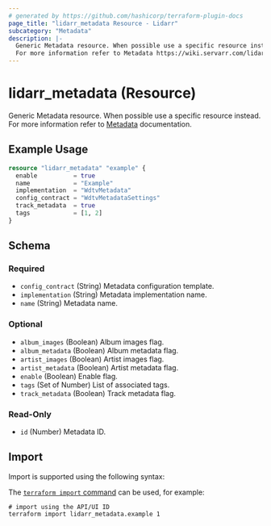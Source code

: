 ```yaml
---
# generated by https://github.com/hashicorp/terraform-plugin-docs
page_title: "lidarr_metadata Resource - Lidarr"
subcategory: "Metadata"
description: |-
  Generic Metadata resource. When possible use a specific resource instead.
  For more information refer to Metadata https://wiki.servarr.com/lidarr/settings#metadata documentation.
---
```


# lidarr_metadata (Resource)

<!-- subcategory:Metadata -->
Generic Metadata resource. When possible use a specific resource instead.
For more information refer to [Metadata](https://wiki.servarr.com/lidarr/settings#metadata) documentation.

## Example Usage

```terraform
resource "lidarr_metadata" "example" {
  enable          = true
  name            = "Example"
  implementation  = "WdtvMetadata"
  config_contract = "WdtvMetadataSettings"
  track_metadata  = true
  tags            = [1, 2]
}
```

<!-- schema generated by tfplugindocs -->
## Schema

### Required

- `config_contract` (String) Metadata configuration template.
- `implementation` (String) Metadata implementation name.
- `name` (String) Metadata name.

### Optional

- `album_images` (Boolean) Album images flag.
- `album_metadata` (Boolean) Album metadata flag.
- `artist_images` (Boolean) Artist images flag.
- `artist_metadata` (Boolean) Artist metadata flag.
- `enable` (Boolean) Enable flag.
- `tags` (Set of Number) List of associated tags.
- `track_metadata` (Boolean) Track metadata flag.

### Read-Only

- `id` (Number) Metadata ID.

## Import

Import is supported using the following syntax:

The [`terraform import` command](https://developer.hashicorp.com/terraform/cli/commands/import) can be used, for example:

```shell
# import using the API/UI ID
terraform import lidarr_metadata.example 1
```
